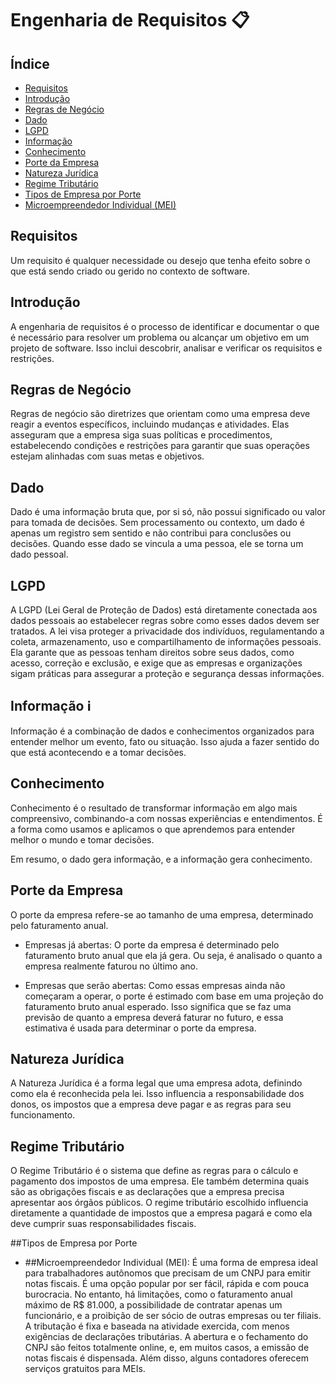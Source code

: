 # Engenharia de Requisitos 📋

## Índice
- [Requisitos](#requisitos)
- [Introdução](#introdução)
- [Regras de Negócio](#regras-de-negócio)
- [Dado](#dado)
- [LGPD](#lgpd)
- [Informação](#informação-ℹ️)
- [Conhecimento](#conhecimento)
- [Porte da Empresa](#porte-da-empresa)
- [Natureza Jurídica](#natureza-jurídica)
- [Regime Tributário](#regime-tributário)
- [Tipos de Empresa por Porte](#tipos-de-empresa-por-porte)
- [Microempreendedor Individual (MEI)](microempreendedor-individual-(MEI))

## Requisitos 
Um requisito é qualquer necessidade ou desejo que tenha efeito sobre o que está sendo criado ou gerido no contexto de software.

## Introdução 
A engenharia de requisitos é o processo de identificar e documentar o que é necessário para resolver um problema ou alcançar um objetivo em um projeto de software. Isso inclui descobrir, analisar e verificar os requisitos e restrições.

## Regras de Negócio 
Regras de negócio são diretrizes que orientam como uma empresa deve reagir a eventos específicos, incluindo mudanças e atividades. Elas asseguram que a empresa siga suas políticas e procedimentos, estabelecendo condições e restrições para garantir que suas operações estejam alinhadas com suas metas e objetivos.

## Dado
Dado é uma informação bruta que, por si só, não possui significado ou valor para tomada de decisões. Sem processamento ou contexto, um dado é apenas um registro sem sentido e não contribui para conclusões ou decisões. Quando esse dado se vincula a uma pessoa, ele se torna um dado pessoal.

## LGPD 
A LGPD (Lei Geral de Proteção de Dados) está diretamente conectada aos dados pessoais ao estabelecer regras sobre como esses dados devem ser tratados. A lei visa proteger a privacidade dos indivíduos, regulamentando a coleta, armazenamento, uso e compartilhamento de informações pessoais. Ela garante que as pessoas tenham direitos sobre seus dados, como acesso, correção e exclusão, e exige que as empresas e organizações sigam práticas para assegurar a proteção e segurança dessas informações.

## Informação ℹ️
Informação é a combinação de dados e conhecimentos organizados para entender melhor um evento, fato ou situação. Isso ajuda a fazer sentido do que está acontecendo e a tomar decisões.

## Conhecimento 
Conhecimento é o resultado de transformar informação em algo mais compreensivo, combinando-a com nossas experiências e entendimentos. É a forma como usamos e aplicamos o que aprendemos para entender melhor o mundo e tomar decisões.

Em resumo, o dado gera informação, e a informação gera conhecimento.

## Porte da Empresa
O porte da empresa refere-se ao tamanho de uma empresa, determinado pelo faturamento anual. 
- Empresas já abertas: O porte da empresa é determinado pelo faturamento bruto anual que ela já gera. Ou seja, é analisado o quanto a empresa realmente faturou no último ano.

- Empresas que serão abertas: Como essas empresas ainda não começaram a operar, o porte é estimado com base em uma projeção do faturamento bruto anual esperado. Isso significa que se faz uma previsão de quanto a empresa deverá faturar no futuro, e essa estimativa é usada para determinar o porte da empresa.

## Natureza Jurídica
A Natureza Jurídica é a forma legal que uma empresa adota, definindo como ela é reconhecida pela lei. Isso influencia a responsabilidade dos donos, os impostos que a empresa deve pagar e as regras para seu funcionamento.

## Regime Tributário
O Regime Tributário é o sistema que define as regras para o cálculo e pagamento dos impostos de uma empresa. Ele também determina quais são as obrigações fiscais e as declarações que a empresa precisa apresentar aos órgãos públicos. O regime tributário escolhido influencia diretamente a quantidade de impostos que a empresa pagará e como ela deve cumprir suas responsabilidades fiscais.

##Tipos de Empresa por Porte
- ##Microempreendedor Individual (MEI): É uma forma de empresa ideal para trabalhadores autônomos que precisam de um CNPJ para emitir notas fiscais. É uma opção popular por ser fácil, rápida e com pouca burocracia. No entanto, há limitações, como o faturamento anual máximo de R$ 81.000, a possibilidade de contratar apenas um funcionário, e a proibição de ser sócio de outras empresas ou ter filiais. A tributação é fixa e baseada na atividade exercida, com menos exigências de declarações tributárias. A abertura e o fechamento do CNPJ são feitos totalmente online, e, em muitos casos, a emissão de notas fiscais é dispensada. Além disso, alguns contadores oferecem serviços gratuitos para MEIs.
